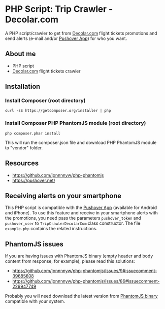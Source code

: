 # PHP Script: Trip Crawler - Decolar.com
A PHP script/crawler to get from [Decolar.com](http://www.decolar.com/) flight tickets promotions and send alerts (e-mail and/or [Pushover App](https://pushover.net/)) for who you want.

## About me
* PHP script
* [Decolar.com](http://www.decolar.com/) flight tickets crawler

## Installation

### Install Composer (root directory)
`curl -sS https://getcomposer.org/installer | php`

### Install Composer PHP PhantomJS module (root directory)
`php composer.phar install`

This will run the composer.json file and download PHP PhantomJS module to "vendor" folder.

## Resources
* https://github.com/jonnnnyw/php-phantomjs
* https://pushover.net/

## Receiving alerts on your smartphone
This PHP script is compatible with the [Pushover App](https://pushover.net/) (available for Android and iPhone). To use this feature and receive in your smartphone alerts with the promotions, you need pass the parameters `pushover_token` and `pushover_user` to `TripCrawlerDecolarCom` class constructor. The file `example.php` contains the related instructions.

## PhantomJS issues
If you are having issues with PhantomJS binary (empty header and body content from response, for example), please read this solutions:
* https://github.com/jonnnnyw/php-phantomjs/issues/9#issuecomment-39685608
* https://github.com/jonnnnyw/php-phantomjs/issues/86#issuecomment-229947749

Probably you will need download the latest version from [PhantomJS binary](http://phantomjs.org/download.html) compatible with your system.
